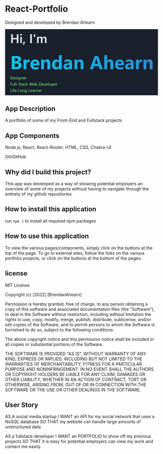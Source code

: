 # React-Portfolio


Designed and developed by Brendan Ahearn

![portfolio](https://github.com/Arcanaut/React-Portfolio/blob/main/images/portfolio.png)
## App Description
A portfolio of some of my Front-End and Fullstack projects

## App Components

Node.js,
React,
React-Router,
HTML,
CSS,
Chakra-UI

Git/GitHub
## Why did I build this project?
This app was developed as a way of showing potential employers an overview of some of my projects without having to navigate through the entirety of my github repositories 

## How to install this application
run `npm i` to install all required npm packages
## How to use this application
To view the various pages/components, simply click on the buttons at the top of the page. To go to external sites, follow the links on the various portfolio projects, or click on the buttons at the bottom of the pages.

## license
MIT License

Copyright (c) [2022] [BrendanAhearn]

Permission is hereby granted, free of charge, to any person obtaining a copy of this software and associated documentation files (the "Software"), to deal in the Software without restriction, including without limitation the rights to use, copy, modify, merge, publish, distribute, sublicense, and/or sell copies of the Software, and to permit persons to whom the Software is furnished to do so, subject to the following conditions:

The above copyright notice and this permission notice shall be included in all copies or substantial portions of the Software.

THE SOFTWARE IS PROVIDED "AS IS", WITHOUT WARRANTY OF ANY KIND, EXPRESS OR IMPLIED, INCLUDING BUT NOT LIMITED TO THE WARRANTIES OF MERCHANTABILITY, FITNESS FOR A PARTICULAR PURPOSE AND NONINFRINGEMENT. IN NO EVENT SHALL THE AUTHORS OR COPYRIGHT HOLDERS BE LIABLE FOR ANY CLAIM, DAMAGES OR OTHER LIABILITY, WHETHER IN AN ACTION OF CONTRACT, TORT OR OTHERWISE, ARISING FROM, OUT OF OR IN CONNECTION WITH THE SOFTWARE OR THE USE OR OTHER DEALINGS IN THE SOFTWARE.

## User Story
AS A social media startup
I WANT an API for my social network that uses a NoSQL database
SO THAT my website can handle large amounts of unstructured data


AS a fullstack-developer
I WANT an PORTFOLIO to show off my previous projects
SO THAT it is easy for potential employers can view my work and contact me easily.


